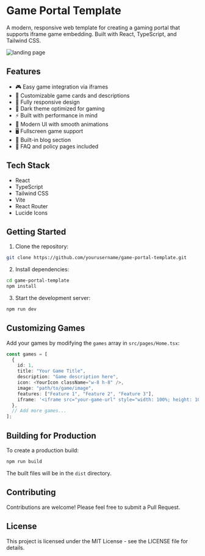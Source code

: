
# Game Portal Template

A modern, responsive web template for creating a gaming portal that supports iframe game embedding. Built with React, TypeScript, and Tailwind CSS.

![landing page](landing_page.png)

## Features

- 🎮 Easy game integration via iframes
- 🎯 Customizable game cards and descriptions
- 📱 Fully responsive design
- 🌙 Dark theme optimized for gaming
- ⚡ Built with performance in mind
- 🎨 Modern UI with smooth animations
- 🖥️ Fullscreen game support
- 📰 Built-in blog section
- 📄 FAQ and policy pages included

## Tech Stack

- React
- TypeScript
- Tailwind CSS
- Vite
- React Router
- Lucide Icons

## Getting Started

1. Clone the repository:
```bash
git clone https://github.com/yourusername/game-portal-template.git
```

2. Install dependencies:
```bash
cd game-portal-template
npm install
```

3. Start the development server:
```bash
npm run dev
```

## Customizing Games

Add your games by modifying the `games` array in `src/pages/Home.tsx`:

```typescript
const games = [
  {
    id: 1,
    title: "Your Game Title",
    description: "Game description here",
    icon: <YourIcon className="w-8 h-8" />,
    image: "path/to/game/image",
    features: ["Feature 1", "Feature 2", "Feature 3"],
    iframe: '<iframe src="your-game-url" style="width: 100%; height: 100%;" frameborder="0" allow="gamepad *;"></iframe>'
  },
  // Add more games...
];
```

## Building for Production

To create a production build:

```bash
npm run build
```

The built files will be in the `dist` directory.

## Contributing

Contributions are welcome! Please feel free to submit a Pull Request.

## License

This project is licensed under the MIT License - see the LICENSE file for details.
